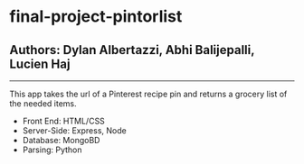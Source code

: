 # final-project-pintorlist
## Authors: Dylan Albertazzi, Abhi Balijepalli, Lucien Haj
----
This app takes the url of a Pinterest recipe pin and returns a grocery list of the needed items.

- Front End: HTML/CSS
- Server-Side: Express, Node
- Database: MongoBD
- Parsing: Python
